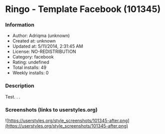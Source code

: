 # Ringo - Template Facebook (101345)

### Information
- Author: Adriqma (unknown)
- Created at: unknown
- Updated at: 5/11/2014, 2:31:45 AM
- License: NO-REDISTRIBUTION
- Category: facebook
- Rating: undefined
- Total installs: 49
- Weekly installs: 0


### Description
Test. . .


### Screenshots (links to userstyles.org)
![https://userstyles.org/style_screenshots/101345-after.png](https://userstyles.org/style_screenshots/101345-after.png)


